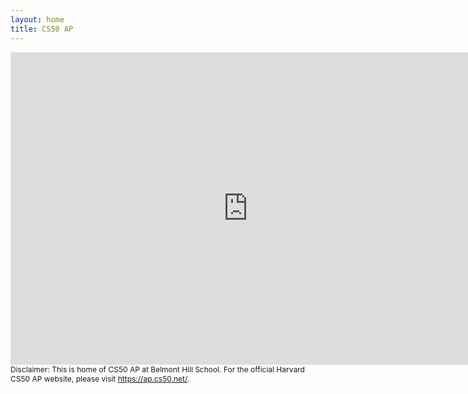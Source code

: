 ```yaml
---
layout: home
title: CS50 AP
---
```

<div class="row">
    <iframe src="https://docs.google.com/forms/d/e/1FAIpQLScW3evxyCWhC716SRYCZrjW0yoGwB5TGVQ5bUDvMiyk-vyOhQ/viewform?embedded=true" width="760" height="500" frameborder="0" marginheight="0" marginwidth="0">Loading...</iframe>
</div>

<div style="font-size:12px;">
    Disclaimer: This is home of CS50 AP at Belmont Hill School. For the official Harvard CS50 AP website, please visit <a href="https://ap.cs50.net/">https://ap.cs50.net/</a>.
</div>
